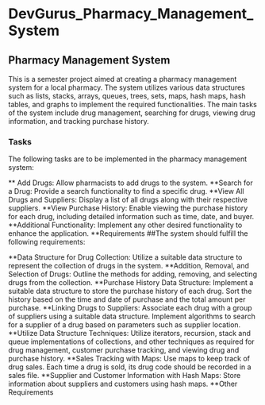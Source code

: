 # DevGurus_Pharmacy_Management_System
## Pharmacy Management System
This is a semester project aimed at creating a pharmacy management system for a local pharmacy. The system utilizes various data structures such as lists, stacks, arrays, queues, trees, sets, maps, hash maps, hash tables, and graphs to implement the required functionalities. The main tasks of the system include drug management, searching for drugs, viewing drug information, and tracking purchase history.

### Tasks
The following tasks are to be implemented in the pharmacy management system:

** Add Drugs: Allow pharmacists to add drugs to the system.
**Search for a Drug: Provide a search functionality to find a specific drug.
**View All Drugs and Suppliers: Display a list of all drugs along with their respective suppliers.
**View Purchase History: Enable viewing the purchase history for each drug, including detailed information such as time, date, and buyer.
**Additional Functionality: Implement any other desired functionality to enhance the application.
**Requirements
##The system should fulfill the following requirements:

**Data Structure for Drug Collection: Utilize a suitable data structure to represent the collection of drugs in the system.
**Addition, Removal, and Selection of Drugs: Outline the methods for adding, removing, and selecting drugs from the collection.
**Purchase History Data Structure: Implement a suitable data structure to store the purchase history of each drug. Sort the history based on the time and date of purchase and the total amount per purchase.
**Linking Drugs to Suppliers: Associate each drug with a group of suppliers using a suitable data structure. Implement algorithms to search for a supplier of a drug based on parameters such as supplier location.
**Utilize Data Structure Techniques: Utilize iterators, recursion, stack and queue implementations of collections, and other techniques as required for drug management, customer purchase tracking, and viewing drug and purchase history.
**Sales Tracking with Maps: Use maps to keep track of drug sales. Each time a drug is sold, its drug code should be recorded in a sales file.
**Supplier and Customer Information with Hash Maps: Store information about suppliers and customers using hash maps.
**Other Requirements





